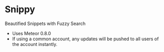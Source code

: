 Snippy
======

Beautified Snippets with Fuzzy Search
- Uses Meteor 0.8.0
- If using a common account, any updates will be pushed to all users of the account instantly.

